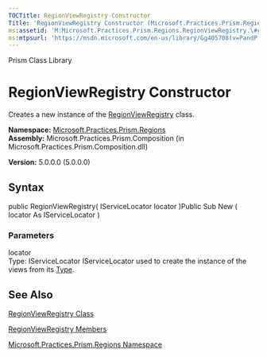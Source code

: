 ```yaml
---
TOCTitle: RegionViewRegistry Constructor
Title: 'RegionViewRegistry Constructor (Microsoft.Practices.Prism.Regions)'
ms:assetid: 'M:Microsoft.Practices.Prism.Regions.RegionViewRegistry.\#ctor(Microsoft.Practices.ServiceLocation.IServiceLocator)'
ms:mtpsurl: 'https://msdn.microsoft.com/en-us/library/Gg405708(v=PandP.50)'
---
```


Prism Class Library

RegionViewRegistry Constructor
==============================

Creates a new instance of the [RegionViewRegistry](https://msdn.microsoft.com/library/microsoft.practices.prism.regions.regionviewregistry) class.

**Namespace:** [Microsoft.Practices.Prism.Regions](https://msdn.microsoft.com/library/microsoft.practices.prism.regions)
**Assembly:** Microsoft.Practices.Prism.Composition (in Microsoft.Practices.Prism.Composition.dll)

**Version:** 5.0.0.0 (5.0.0.0)

## Syntax


public RegionViewRegistry( IServiceLocator locator )Public Sub New ( locator As IServiceLocator )

### Parameters

locator  
Type: IServiceLocator
IServiceLocator used to create the instance of the views from its [Type](http://msdn.microsoft.com/en-us/library/42892f65).

See Also
--------


[RegionViewRegistry Class](https://msdn.microsoft.com/library/microsoft.practices.prism.regions.regionviewregistry)

[RegionViewRegistry Members](https://msdn.microsoft.com/allmembers.t:microsoft.practices.prism.regions.regionviewregistry)

[Microsoft.Practices.Prism.Regions Namespace](https://msdn.microsoft.com/library/microsoft.practices.prism.regions)
